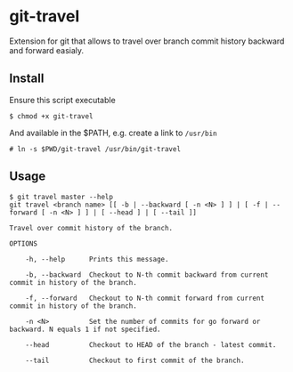 # git-travel
Extension for git that allows to travel over branch commit history backward and forward easialy.

## Install
Ensure this script executable
```
$ chmod +x git-travel
```
And available in the $PATH, e.g. create a link to `/usr/bin`
```
# ln -s $PWD/git-travel /usr/bin/git-travel
```

## Usage
```
$ git travel master --help
git travel <branch name> [[ -b | --backward [ -n <N> ] ] | [ -f | --forward [ -n <N> ] ] | [ --head ] | [ --tail ]]

Travel over commit history of the branch.

OPTIONS

    -h, --help      Prints this message.

    -b, --backward  Checkout to N-th commit backward from current commit in history of the branch.

    -f, --forward   Checkout to N-th commit forward from current commit in history of the branch.

    -n <N>          Set the number of commits for go forward or backward. N equals 1 if not specified.

    --head          Checkout to HEAD of the branch - latest commit.

    --tail          Checkout to first commit of the branch.
```
